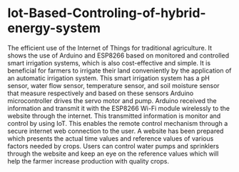 # Iot-Based-Controling-of-hybrid-energy-system

The efficient use of the Internet of Things for traditional agriculture. It shows the use of Arduino and ESP8266 based on monitored and controlled smart irrigation systems, which is also cost-effective and simple. It is beneficial for farmers to irrigate their land conveniently by the application of an automatic irrigation system. This smart irrigation system has a pH sensor, water flow sensor, temperature sensor, and soil moisture sensor that measure respectively and based on these sensors Arduino microcontroller drives the servo motor and pump. Arduino received the information and transmit it with the ESP8266 Wi-Fi module wirelessly to the website through the internet. This transmitted information is monitor and control by using IoT. This enables the remote control mechanism through a secure internet web connection to the user. A website has been prepared which presents the actual time values and reference values of various factors needed by crops. Users can control water pumps and sprinklers through the website and keep an eye on the reference values which will help the farmer increase production with quality crops.
